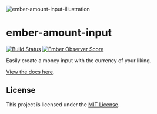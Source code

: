 ![ember-amount-input-illustration](https://user-images.githubusercontent.com/15218861/189690446-b3f1189f-94b0-464a-8875-2b065160ba14.svg)


ember-amount-input
==============================================================================

[![Build Status](https://img.shields.io/travis/qonto/ember-phone-input.svg?style=flat-square)](https://travis-ci.com/qonto/ember-amount-input)
[![Ember Observer Score](https://emberobserver.com/badges/ember-amount-input.svg)](https://emberobserver.com/addons/ember-amount-input)

Easily create a money input with the currency of your liking.

[View the docs here](https://qonto.github.io/ember-amount-input/).


License
------------------------------------------------------------------------------

This project is licensed under the [MIT License](LICENSE.md).
